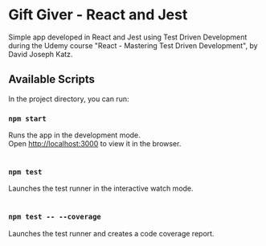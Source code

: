 # Gift Giver - React and Jest
Simple app developed in React and Jest using Test Driven Development during the Udemy course "React - Mastering Test Driven Development", by David Joseph Katz.

## Available Scripts

In the project directory, you can run:

### `npm start`

Runs the app in the development mode.<br>
Open [http://localhost:3000](http://localhost:3000) to view it in the browser.
<br><br>
### `npm test`

Launches the test runner in the interactive watch mode.
<br><br>
### `npm test -- --coverage`

Launches the test runner and creates a code coverage report.
